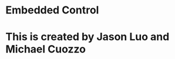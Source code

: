 # Embedded Control

This is created by Jason Luo and Michael Cuozzo
===============================================
